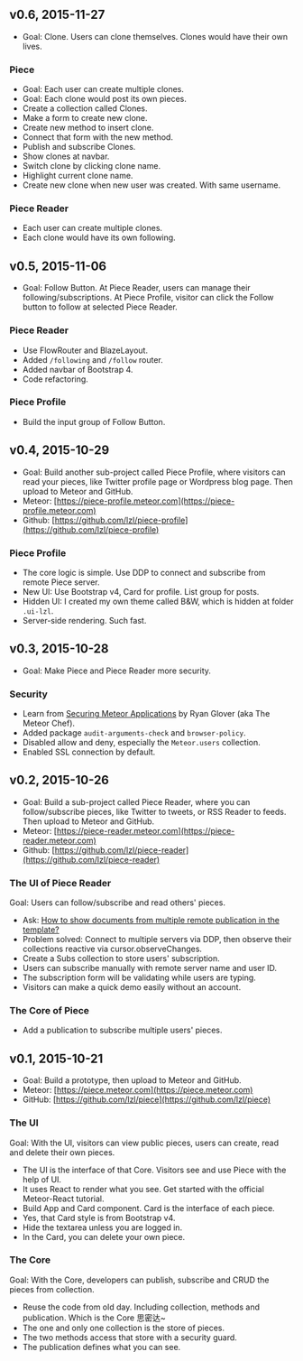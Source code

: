 ## v0.6, 2015-11-27

- Goal: Clone. Users can clone themselves. Clones would have their own lives.

### Piece

- Goal: Each user can create multiple clones.
- Goal: Each clone would post its own pieces.
- Create a collection called Clones.
- Make a form to create new clone.
- Create new method to insert clone.
- Connect that form with the new method.
- Publish and subscribe Clones.
- Show clones at navbar.
- Switch clone by clicking clone name.
- Highlight current clone name.
- Create new clone when new user was created. With same username.

### Piece Reader

- Each user can create multiple clones.
- Each clone would have its own following.

## v0.5, 2015-11-06

- Goal: Follow Button. At Piece Reader, users can manage their following/subscriptions. At Piece Profile, visitor can click the Follow button to follow at selected Piece Reader.

### Piece Reader

- Use FlowRouter and BlazeLayout.
- Added `/following` and `/follow` router.
- Added navbar of Bootstrap 4.
- Code refactoring.

### Piece Profile

- Build the input group of Follow Button.

## v0.4, 2015-10-29

- Goal: Build another sub-project called Piece Profile, where visitors can read your pieces, like Twitter profile page or Wordpress blog page. Then upload to Meteor and GitHub.
- Meteor: [https://piece-profile.meteor.com](https://piece-profile.meteor.com)
- Github: [https://github.com/lzl/piece-profile](https://github.com/lzl/piece-profile)

### Piece Profile

- The core logic is simple. Use DDP to connect and subscribe from remote Piece server.
- New UI: Use Bootstrap v4, Card for profile. List group for posts.
- Hidden UI: I created my own theme called B&W, which is hidden at folder `.ui-lzl`.
- Server-side rendering. Such fast.

## v0.3, 2015-10-28

- Goal: Make Piece and Piece Reader more security.

### Security

- Learn from [Securing Meteor Applications](https://themeteorchef.com/blog/securing-meteor-applications/) by Ryan Glover (aka The Meteor Chef).
- Added package `audit-arguments-check` and `browser-policy`.
- Disabled allow and deny, especially the `Meteor.users` collection.
- Enabled SSL connection by default.

## v0.2, 2015-10-26

- Goal: Build a sub-project called Piece Reader, where you can follow/subscribe pieces, like Twitter to tweets, or RSS Reader to feeds. Then upload to Meteor and GitHub.
- Meteor: [https://piece-reader.meteor.com](https://piece-reader.meteor.com)
- Github: [https://github.com/lzl/piece-reader](https://github.com/lzl/piece-reader)

### The UI of Piece Reader

Goal: Users can follow/subscribe and read others' pieces.

- Ask: [How to show documents from multiple remote publication in the template?](http://stackoverflow.com/q/33298716/1958475)
- Problem solved: Connect to multiple servers via DDP, then observe their collections reactive via cursor.observeChanges.
- Create a Subs collection to store users' subscription.
- Users can subscribe manually with remote server name and user ID.
- The subscription form will be validating while users are typing.
- Visitors can make a quick demo easily without an account.

### The Core of Piece

- Add a publication to subscribe multiple users' pieces.

## v0.1, 2015-10-21

- Goal: Build a prototype, then upload to Meteor and GitHub.
- Meteor: [https://piece.meteor.com](https://piece.meteor.com)
- GitHub: [https://github.com/lzl/piece](https://github.com/lzl/piece)

### The UI

Goal: With the UI, visitors can view public pieces, users can create, read and delete their own pieces.

- The UI is the interface of that Core. Visitors see and use Piece with the help of UI.
- It uses React to render what you see. Get started with the official Meteor-React tutorial.
- Build App and Card component. Card is the interface of each piece.
- Yes, that Card style is from Bootstrap v4.
- Hide the textarea unless you are logged in.
- In the Card, you can delete your own piece.

### The Core

Goal: With the Core, developers can publish, subscribe and CRUD the pieces from collection.

- Reuse the code from old day. Including collection, methods and publication. Which is the Core 思密达~
- The one and only one collection is the store of pieces.
- The two methods access that store with a security guard.
- The publication defines what you can see.
